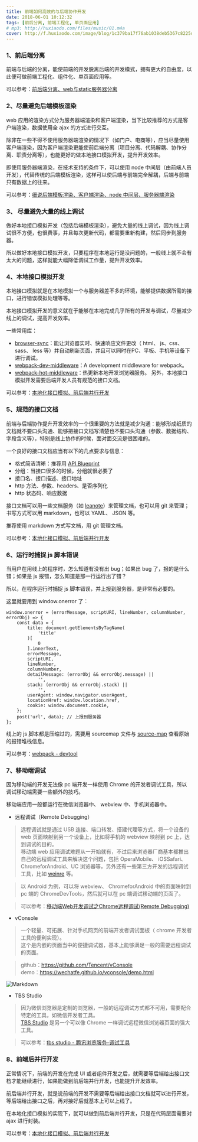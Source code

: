 ```yaml
---
title: 前端如何高效的与后端协作开发
date: 2018-06-01 10:12:32
tags: [前后分离, 前端工程化, 单页面应用]
# mp3: http://huxiaodo.com/files/music/01.m4a
cover: http://f.huxiaodo.com/image/blog/1c379ba17f76ab1038deb5367c8225d9.jpg
---
```


###  1、前后端分离
前端与后端的分离，能使前端的开发脱离后端的开发模式，拥有更大的自由度，以此便可做前端工程化、组件化、单页面应用等。  

可以参考：[前后端分离、web与static服务器分离](https://segmentfault.com/a/1190000015297319)

### 2、尽量避免后端模板渲染
web 应用的渲染方式分为服务器端渲染和客户端渲染，当下比较推荐的方式是客户端渲染，数据使用全 ajax 的方式进行交互。

除非在一些不得不使用服务器端渲染的情况下（如门户、电商等），应当尽量使用客户端渲染，因为客户端渲染更能使前后端分离（项目分离、代码解耦、协作分离、职责分离等），也能更好的做本地接口模拟开发，提升开发效率。

即使用服务器端渲染，在技术支持的条件下，可以使用 node 中间层（由前端人员开发），代替传统的后端模板渲染，这样可以使后端与前端完全解耦，后端与前端只有数据上的往来。

可以参考：[细说后端模板渲染、客户端渲染、node 中间层、服务器端渲染](https://segmentfault.com/a/1190000016704384)

### 3、 尽量避免大量的线上调试
做好本地接口模拟开发（包括后端模板渲染），避免大量的线上调试，因为线上调试很不方便，也很费事，并且每次更新代码，都需要重新构建，然后同步到服务器。

所以做好本地接口模拟开发，只要程序在本地运行是没问题的，一般线上就不会有太大的问题，这样就能大幅降低调试工作量，提升开发效率。

### 4、本地接口模拟开发
本地接口模拟就是在本地模拟一个与服务器差不多的环境，能够提供数据所需的接口，进行错误模拟处理等等。

本地接口模拟开发的意义就在于能够在本地完成几乎所有的开发与调试，尽量减少线上的调试，提高开发效率。

一些常用库：
- [browser-sync](https://github.com/BrowserSync/browser-sync)：能让浏览器实时、快速响应文件更改（ html、 js、css、 sass、 less 等）并自动刷新页面，并且可以同时在PC、平板、手机等设备下进行调试。
- [webpack-dev-middleware](https://github.com/webpack/webpack-dev-middlewar)：A development middleware for webpack。
- [webpack-hot-middleware](https://github.com/webpack-contrib/webpack-hot-middleware)：热更新本地开发浏览器服务。
另外，本地接口模拟开发需要后端开发人员有规范的接口文档。

可以参考：[本地化接口模拟、前后端并行开发](https://segmentfault.com/a/1190000015297352)

### 5、规范的接口文档
前端与后端协作提升开发效率的一个很重要的方法就是减少沟通：能够形成纸质的文档就不要口头沟通、能够把接口文档写清楚也不要口头沟通（参数、数据结构、字段含义等），特别是线上协作的时候，面对面交流是很困难的。

一个良好的接口文档应当有以下的几点要求与信息：
- 格式简洁清晰：推荐用 [API Blueprint](https://apiblueprint.org/)
- 分组：当接口很多的时候，分组就很必要了
- 接口名、接口描述、接口地址
- http 方法、参数、headers、是否序列化
- http 状态码、响应数据

接口文档可以用一些文档服务（如 [leanote](https://github.com/leanote/leanote)）来管理文档，也可以用 git 来管理；  
书写方式可以用 markdown，也可以 YAML、 JSON 等。

推荐使用 markdown 方式写文档，用 git 管理文档。

可以参考：[本地化接口模拟、前后端并行开发](https://segmentfault.com/a/1190000015297352)

### 6、运行时捕捉 js 脚本错误
当用户在用线上的程序时，怎么知道有没有出 bug；如果出 bug 了，报的是什么错；如果是 js 报错，怎么知道是那一行运行出了错？

所以，在程序运行时捕捉 js 脚本错误，并上报到服务器，是非常有必要的。

这里就要用到 window.onerror 了：
```
window.onerror = (errorMessage, scriptURI, lineNumber, columnNumber, errorObj) => {
    const data = {
        title: document.getElementsByTagName(
            'title'
        )[
            0
        ].innerText,
        errorMessage,
        scriptURI,
        lineNumber,
        columnNumber,
        detailMessage: (errorObj && errorObj.message) ||
            '',
        stack: (errorObj && errorObj.stack) ||
            '',
        userAgent: window.navigator.userAgent,
        locationHref: window.location.href,
        cookie: window.document.cookie,
    };
    post('url', data); // 上报到服务器
};
```
线上的 js 脚本都是压缩过的，需要用 sourcemap 文件与 [source-map](https://github.com/mozilla/source-map) 查看原始的报错堆栈信息。

可以参考：[webpack - devtool](https://webpack.js.org/configuration/devtool/)

### 7、移动端调试
因为移动端的开发无法像 pc 端开发一样使用 Chrome 的开发者调试工具，所以调试移动端需要一些额外的技巧。

移动端应用一般都运行在微信浏览器中、 webview 中、手机浏览器中。

- 远程调试（Remote Debugging）

> 远程调试就是通过 USB 连接、端口转发、搭建代理等方式，将一个设备的 web 页面映射到另一个设备上，比如将手机的 webview 映射到 pc 上，达到调试的目的。  
移动端 web 应用调试难题从一开始就有，不过后来浏览器厂商基本都推出自己的远程调试工具来解决这个问题，包括 OperaMobile、 iOSSafari、 ChromeforAndroid、UC 浏览器等，另外还有一些第三方开发的远程调试工具，比如 [weinre](http://people.apache.org/~pmuellr/weinre/docs/1.x/1.5.0/) 等。

> 以 Android 为例，可以将 webview、 ChromeforAndroid 中的页面映射到 pc 端的 ChromeDevTools，然后就可以在 pc 端调试移动端的页面了。

> 可以参考：[移动端Web开发调试之Chrome远程调试(Remote Debugging)](https://blog.csdn.net/freshlover/article/details/42528643/)

- vConsole

> 一个轻量、可拓展、针对手机网页的前端开发者调试面板（ chrome 开发者工具的便利实现）。  
这个是内嵌的页面当中的便捷调试器，基本上能够满足一般的需要远程调试的页面。 

> github：https://github.com/Tencent/vConsole  
demo：https://wechatfe.github.io/vconsole/demo.html

![Markdown](http://f.huxiaodo.com/image/web01/20181204124208.jpg)

- TBS Studio

> 因为微信浏览器是定制的浏览器，一般的远程调试方式都不可用，需要配合特定的工具，如微信开发者工具。  
[TBS Studio](https://x5.tencent.com/tbs/guide.html) 是另一个可以像 Chrome 一样调试远程微信浏览器页面的强大工具。

> 可以参考：[tbs studio - 腾讯浏览服务-调试工具](https://x5.tencent.com/tbs/guide/debug/season1.html)

### 8、前端后并行开发
正常情况下，前端的开发在完成 UI 或者组件开发之后，就需要等后端给出接口文档才能继续进行，如果能做到前后端并行开发，也能提升开发效率。

前后端并行开发，就是说前端的开发不需要等后端给出接口文档就可以进行开发，等后端给出接口之后，再对接好后就基本上可以上线了。

在本地化接口模拟的实现下，就可以做到前后端并行开发，只是在代码层面需要对 ajax 进行封装。

可以参考：[本地化接口模拟、前后端并行开发](https://segmentfault.com/a/1190000015297352)